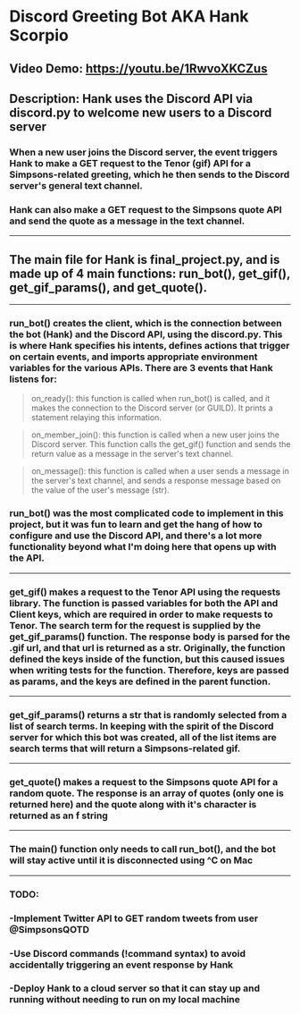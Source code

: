 # Discord Greeting Bot AKA Hank Scorpio

## Video Demo: <https://youtu.be/1RwvoXKCZus>

## Description: Hank uses the Discord API via discord.py to welcome new users to a Discord server

### When a new user joins the Discord server, the event triggers Hank to make a GET request to the Tenor (gif) API for a Simpsons-related greeting, which he then sends to the Discord server's general text channel.

### Hank can also make a GET request to the Simpsons quote API and send the quote as a message in the text channel.

---

## The main file for Hank is final_project.py, and is made up of 4 main functions: run_bot(), get_gif(), get_gif_params(), and get_quote().

---

### run_bot() creates the client, which is the connection between the bot (Hank) and the Discord API, using the discord.py. This is where Hank specifies his intents, defines actions that trigger on certain events, and imports appropriate environment variables for the various APIs. There are 3 events that Hank listens for:

> on_ready(): this function is called when run_bot() is called, and it makes the connection to the Discord server (or GUILD). It prints a statement relaying this information.

> on_member_join(): this function is called when a new user joins the Discord server. This function calls the get_gif() function and sends the return value as a message in the server's text channel.

> on_message(): this function is called when a user sends a message in the server's text channel, and sends a response message based on the value of the user's message (str).

### run_bot() was the most complicated code to implement in this project, but it was fun to learn and get the hang of how to configure and use the Discord API, and there's a lot more functionality beyond what I'm doing here that opens up with the API.

---

### get_gif() makes a request to the Tenor API using the requests library. The function is passed variables for both the API and Client keys, which are required in order to make requests to Tenor. The search term for the request is supplied by the get_gif_params() function. The response body is parsed for the .gif url, and that url is returned as a str. Originally, the function defined the keys inside of the function, but this caused issues when writing tests for the function. Therefore, keys are passed as params, and the keys are defined in the parent function.

---

### get_gif_params() returns a str that is randomly selected from a list of search terms. In keeping with the spirit of the Discord server for which this bot was created, all of the list items are search terms that will return a Simpsons-related gif.

---

### get_quote() makes a request to the Simpsons quote API for a random quote. The response is an array of quotes (only one is returned here) and the quote along with it's character is returned as an f string

---

### The main() function only needs to call run_bot(), and the bot will stay active until it is disconnected using ^C on Mac

---

### TODO:

### -Implement Twitter API to GET random tweets from user @SimpsonsQOTD

### -Use Discord commands (!command syntax) to avoid accidentally triggering an event response by Hank

### -Deploy Hank to a cloud server so that it can stay up and running without needing to run on my local machine
